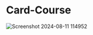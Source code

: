 # Card-Course
![Screenshot 2024-08-11 114952](https://github.com/user-attachments/assets/1290b196-f3c5-4901-9b04-a80b4b811a00)
